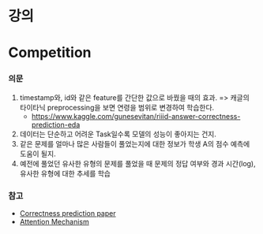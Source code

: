 # 강의

# Competition
### 의문
1. timestamp와, id와 같은 feature를 간단한 값으로 바꿨을 때의 효과. => 캐글의 타이타닉 preprocessing을 보면 연령을 범위로 변경하여 학습한다.
    - https://www.kaggle.com/gunesevitan/riiid-answer-correctness-prediction-eda
2. 데이터는 단순하고 어려운 Task일수록 모델의 성능이 좋아지는 건지.
3. 같은 문제를 얼마나 많은 사람들이 풀었는지에 대한 정보가 학생 A의 점수 예측에 도움이 될지.
4. 예전에 풀었던 유사한 유형의 문제를 풀었을 때 문제의 정답 여부와 경과 시간(log), 유사한 유형에 대한 추세를 학습

### 참고
+ [Correctness prediction paper](https://arxiv.org/abs/2010.12042)
+ [Attention Mechanism](https://arxiv.org/pdf/2102.04250.pdf)

